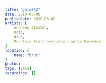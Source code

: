 ```yaml
---
title: "gala#52"
date: 2010-06-08
publishDate: 2010-06-08
artists: [
    andreas stoiber,
    noid,
    diaf,
    Mountain Electroacoustic Laptop Ensemble
]
location: {
    name: "brut"
}
photos:
tags: [gala]
recordings: []
---
```

